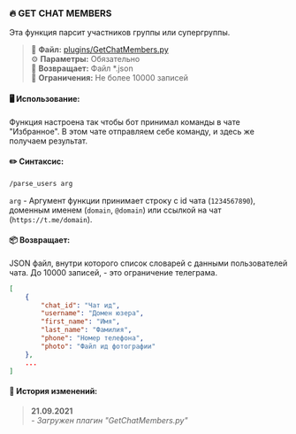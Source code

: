 ### 🔥 GET CHAT MEMBERS
Эта функция парсит участников группы или супергруппы.
> 📄 **Файл:** [plugins/GetChatMembers.py](../plugins/GetChatMembers.py)<br/>
⚙ **Параметры:** Обязательно<br/>
💾 **Возвращает:** Файл \*.json<br/>
🚧 **Ограничения:** Не более 10000 записей

#### 🖥 Использование:
Функция настроена так чтобы бот принимал команды в чате "Избранное". В этом чате отправляем себе команду, и здесь же получаем результат.

#### ✏️ Синтаксис:
```bash
/parse_users arg
```
`arg` - Аргумент функции принимает строку с id чата (`1234567890`), доменным именем (`domain`, `@domain`) или ссылкой на чат (`https://t.me/domain`).

#### 📦 Возвращает:
JSON файл, внутри которого список словарей с данными пользователей чата. До 10000 записей, - это ограничение телеграма.
```json
[
	{
		"chat_id": "Чат ид",
		"username": "Домен юзера",
		"first_name": "Имя",
		"last_name": "Фамилия",
		"phone": "Номер телефона",
		"photo": "Файл ид фотографии"
	},
	...
]
```

#### 📝 История изменений:
> **21.09.2021**<br/>_- Загружен плагин "GetChatMembers.py"_